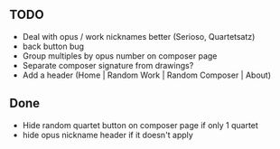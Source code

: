## TODO
* Deal with opus / work nicknames better (Serioso, Quartetsatz)
* back button bug
* Group multiples by opus number on composer page
* Separate composer signature from drawings?
* Add a header (Home | Random Work | Random Composer | About)


## Done
* Hide random quartet button on composer page if only 1 quartet
* hide opus nickname header if it doesn't apply

